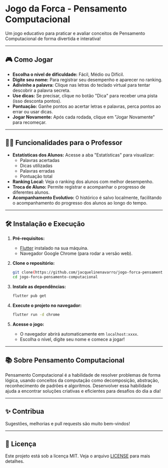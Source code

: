 # Jogo da Forca - Pensamento Computacional

Um jogo educativo para praticar e avaliar conceitos de Pensamento Computacional de forma divertida e interativa!

---

## 🎮 Como Jogar

- **Escolha o nível de dificuldade:** Fácil, Médio ou Difícil.
- **Digite seu nome:** Para registrar seu desempenho e aparecer no ranking.
- **Adivinhe a palavra:** Clique nas letras do teclado virtual para tentar descobrir a palavra secreta.
- **Use dicas:** Se precisar, clique no botão "Dica" para receber uma pista (isso desconta pontos).
- **Pontuação:** Ganhe pontos ao acertar letras e palavras, perca pontos ao errar ou usar dicas.
- **Jogar Novamente:** Após cada rodada, clique em "Jogar Novamente" para recomeçar.

---

## 👨‍🏫 Funcionalidades para o Professor

- **Estatísticas dos Alunos:** Acesse a aba "Estatísticas" para visualizar:
  - Palavras acertadas
  - Dicas utilizadas
  - Palavras erradas
  - Pontuação total
- **Ranking Local:** Veja o ranking dos alunos com melhor desempenho.
- **Troca de Aluno:** Permite registrar e acompanhar o progresso de diferentes alunos.
- **Acompanhamento Evolutivo:** O histórico é salvo localmente, facilitando o acompanhamento do progresso dos alunos ao longo do tempo.

---

## 🛠️ Instalação e Execução

1. **Pré-requisitos:**
   - [Flutter](https://docs.flutter.dev/get-started/install) instalado na sua máquina.
   - Navegador Google Chrome (para rodar a versão web).

2. **Clone o repositório:**
   ```bash
   git clone(https://github.com/jacquelinenavarro/jogo-forca-pensamento-computacional.git)
   cd jogo-forca-pensamento-computacional
   ```

3. **Instale as dependências:**
   ```bash
   flutter pub get
   ```

4. **Execute o projeto no navegador:**
   ```bash
   flutter run -d chrome
   ```

5. **Acesse o jogo:**
   - O navegador abrirá automaticamente em `localhost:xxxx`.
   - Escolha o nível, digite seu nome e comece a jogar!

---

## 📚 Sobre Pensamento Computacional

Pensamento Computacional é a habilidade de resolver problemas de forma lógica, usando conceitos da computação como decomposição, abstração, reconhecimento de padrões e algoritmos. Desenvolver essa habilidade ajuda a encontrar soluções criativas e eficientes para desafios do dia a dia!

---

## ✨ Contribua

Sugestões, melhorias e pull requests são muito bem-vindos!

---

## 📄 Licença

Este projeto está sob a licença MIT. Veja o arquivo [LICENSE](LICENSE) para mais detalhes. 
